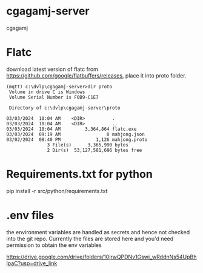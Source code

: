 # cgagamj-server
cgagamj

# Flatc 

download latest version of flatc from https://github.com/google/flatbuffers/releases, place it into proto folder.

```
(mqtt) c:\dvlp\cgagamj-server>dir proto
 Volume in drive C is Windows
 Volume Serial Number is F0B9-C1E7

 Directory of c:\dvlp\cgagamj-server\proto

03/03/2024  10:04 AM    <DIR>          .
03/03/2024  10:04 AM    <DIR>          ..
03/03/2024  10:04 AM         3,364,864 flatc.exe
03/03/2024  09:19 AM                 0 mahjong.json
03/02/2024  08:40 PM             1,126 mahjong.proto
               3 File(s)      3,365,990 bytes
               2 Dir(s)  53,127,581,696 bytes free
```

# Requirements.txt for python 

pip install -r src/python/requirements.txt 


# .env files 

the environment variables are handled as secrets and hence not checked into the git repo.   Currently the files are stored here and you'd need permission to obtain the env variables 

https://drive.google.com/drive/folders/10jrwQPDNv1Gswi_wRddnNs54UpBhIpaC?usp=drive_link
